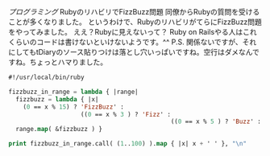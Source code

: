 *プログラミング* RubyのリハビリでFizzBuzz問題
同僚からRubyの質問を受けることが多くなりました。
というわけで、RubyのリハビリがてらにFizzBuzz問題をやってみました。
ええ？Rubyに見えないって？
Ruby on Railsやる人はこれくらいのコードは書けないといけないようです。^^
P.S. 関係ないですが、それにしてもtDiaryのソース貼りつけは落とし穴いっぱいですね。空行はダメなんですね。ちょっとハマりました。

```lisp
#!/usr/local/bin/ruby

fizzbuzz_in_range = lambda { |range|
  fizzbuzz = lambda { |x|
    (0 == x % 15) ? 'FizzBuzz' :
                    ((0 == x % 3 ) ? 'Fizz' : 
                                             ((0 == x % 5 ) ? 'Buzz' :  x.to_s)) }
  range.map( &fizzbuzz ) }

print fizzbuzz_in_range.call( (1..100) ).map { |x| x + ' ' }, "\n"
```
